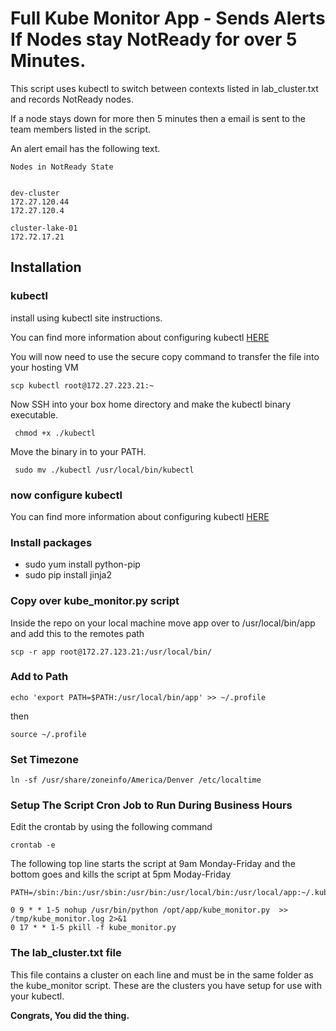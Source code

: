 # Full Kube Monitor App - Sends Alerts If Nodes stay NotReady for over 5 Minutes.

This script uses kubectl to switch between contexts listed in lab_cluster.txt and records NotReady nodes. 

If a node stays down for more then 5 minutes then a email is sent to the team members listed in the script.

An alert email has the following text.

```
Nodes in NotReady State
 

dev-cluster
172.27.120.44
172.27.120.4

cluster-lake-01
172.72.17.21
```

## Installation 



### kubectl

install using kubectl site instructions.

You can find more information about configuring kubectl [HERE](https://kubernetes.io/docs/tasks/tools/install-kubectl/)

You will now need to use the secure copy command to transfer the file into your hosting VM

```
scp kubectl root@172.27.223.21:~
```
Now SSH into your box home directory and make the kubectl binary executable.

```
 chmod +x ./kubectl 
```

Move the binary in to your PATH.

```
 sudo mv ./kubectl /usr/local/bin/kubectl
```

### now configure kubectl 

You can find more information about configuring kubectl [HERE](https://kubernetes.io/docs/tasks/tools/install-kubectl/)

### Install packages

+ sudo yum install python-pip
+ sudo pip install jinja2

### Copy over kube_monitor.py script

Inside the repo on your local machine move app over to /usr/local/bin/app and 
add this to the remotes path

```
scp -r app root@172.27.123.21:/usr/local/bin/
```

### Add to Path

```
echo 'export PATH=$PATH:/usr/local/bin/app' >> ~/.profile 
```
then 

```
source ~/.profile
```
### Set Timezone
```
ln -sf /usr/share/zoneinfo/America/Denver /etc/localtime
```

### Setup The Script Cron Job to Run During Business Hours

Edit the crontab by using the following command

```
crontab -e
```
The following top line starts the script at 9am Monday-Friday
and the bottom goes and kills the script at 5pm Moday-Friday

```
PATH=/sbin:/bin:/usr/sbin:/usr/bin:/usr/local/bin:/usr/local/app:~/.kube

0 9 * * 1-5 nohup /usr/bin/python /opt/app/kube_monitor.py  >> /tmp/kube_monitor.log 2>&1
0 17 * * 1-5 pkill -f kube_monitor.py
```

### The lab_cluster.txt file

This file contains a cluster on each line and must be in the same folder as the kube_monitor script. These are the clusters you have setup for use with your kubectl.

**Congrats, You did the thing.**
